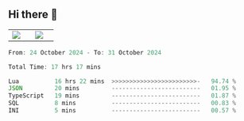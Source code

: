 ## Hi there 👋

<p align="center">
  <table align="center">
  <tr border="none">
  <td width="35%" align="center">
    <img  align="center"  src="http://github-profile-summary-cards.vercel.app/api/cards/stats?username=ricepunk&theme=github_dark" />
  </td>
    
  <td width="65%" align="center">
    <img  align="center"  src="http://github-profile-summary-cards.vercel.app/api/cards/profile-details?username=ricepunk&theme=github_dark" />
  </td>
  </tr>
  </table>
</p>

<!--START_SECTION:waka-->

```typescript
From: 24 October 2024 - To: 31 October 2024

Total Time: 17 hrs 17 mins

Lua          16 hrs 22 mins  >>>>>>>>>>>>>>>>>>>>>>>>-   94.74 %
JSON         20 mins         -------------------------   01.95 %
TypeScript   19 mins         -------------------------   01.87 %
SQL          8 mins          -------------------------   00.83 %
INI          5 mins          -------------------------   00.57 %
```

<!--END_SECTION:waka-->
